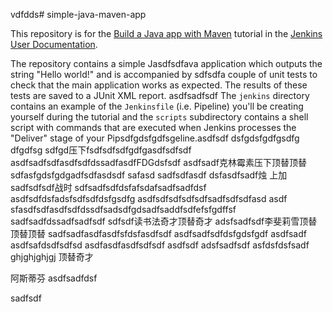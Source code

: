 vdfdds# simple-java-maven-app

This repository is for the
[Build a Java app with Maven](https://jenkins.io/doc/tutorials/build-a-java-app-with-maven/)
tutorial in the [Jenkins User Documentation](https://jenkins.io/doc/).

The repository contains a simple Jasdfsdfava application which outputs the string
"Hello world!" and is accompanied by sdfsdfa couple of unit tests to check that the
main application works as expected. The results of these tests are saved to a
JUnit XML report.
asdfsadfsdf
The `jenkins` directory contains an example of the `Jenkinsfile` (i.e. Pipeline)
you'll be creating yourself during the tutorial and the `scripts` subdirectory
contains a shell script with commands that are executed when Jenkins processes
the "Deliver" stage of your Pipsdfgdsfgdfsgeline.asdfsdf
dsfgdsfgdfgsdfg dfgdfsg sdfgd压下fsdfsdfsdfgdfgasdfsdfsdf
asdfsadfsdfasdfsdfdssadfasdfFDGdsfsdf
asdfsadf克林霉素压下顶替顶替sdfasfgdsfgdgadfsdfasdsdf
safasd sadfsdfasdf
dsfasdfsadf烛  上加sadfsdfsdf战时
sdfsadfsdfdsfafsdafsadfsadfdsf
asdfsdfdsfadsfsdfsdfdsfgsdfg
asdfsdfsdfsdfsdfsadfsdfsdfasd asdf
sfasdfsdfasdfsdfdssdfsadsdfgdsadfsaddfsdfefsfgdffsf
sadfsadfdssadfsadfsdf
sdfsdf读书法奇才顶替奇才
adsfsadfsdf李斐莉雪顶替顶替顶替
sadfsadfasdfasdfsfdsfasdfsdf
asdfsadfsdfdsfgdsfgdf
asdfsadf
asdfsafdsdfsdfsd
asdfasdfasdfsdfsdf
asdfsdf
adsfsadfsdf
asfdsfdsfsadf
ghjghjghjgj
顶替奇才

阿斯蒂芬
asdfsadfdsf

sadfsdf